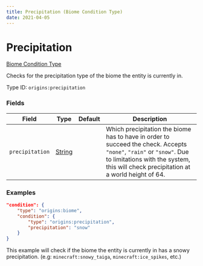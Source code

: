 ```yaml
---
title: Precipitation (Biome Condition Type)
date: 2021-04-05
---
```


# Precipitation

[Biome Condition Type](../biome_condition_types.md)

Checks for the precipitation type of the biome the entity is currently in.

Type ID: `origins:precipitation`


### Fields

Field  | Type | Default | Description
-------|------|---------|-------------
`precipitation` | [String](../data_types/string.md) | |  Which precipitation the biome has to have in order to succeed the check. Accepts `"none"`, `"rain"` or `"snow"`. Due to limitations with the system, this will check precipitation at a world height of 64.


### Examples

```json
"condition": {
    "type": "origins:biome",
    "condition": {
        "type": "origins:precipitation",
        "precipitation": "snow"
    }
}
```

This example will check if the biome the entity is currently in has a snowy precipitation. (e.g: `minecraft:snowy_taiga`, `minecraft:ice_spikes`, etc.)
